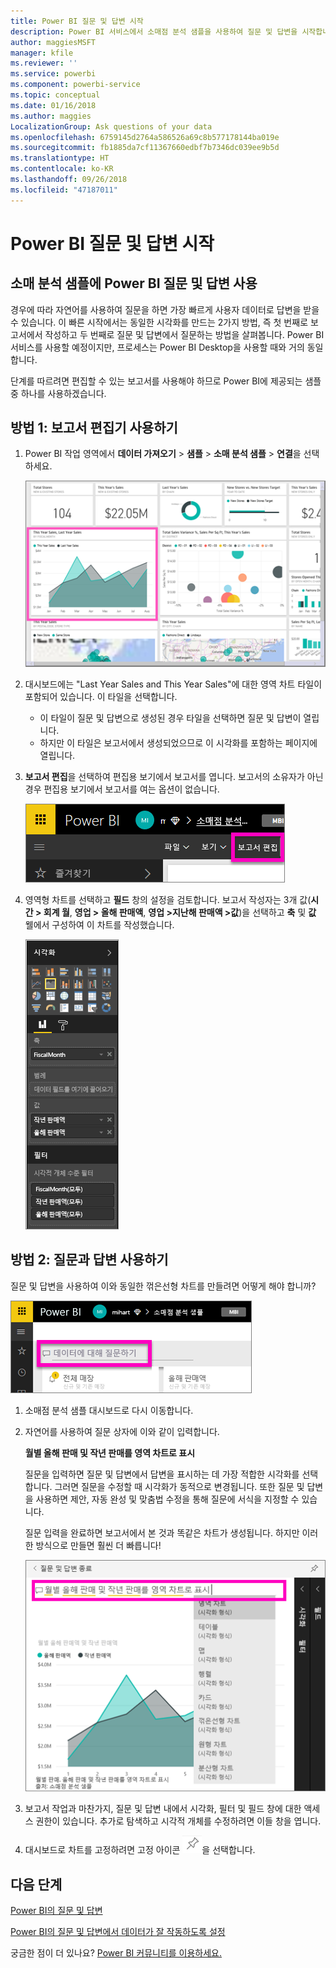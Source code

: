```yaml
---
title: Power BI 질문 및 답변 시작
description: Power BI 서비스에서 소매점 분석 샘플을 사용하여 질문 및 답변을 시작합니다.
author: maggiesMSFT
manager: kfile
ms.reviewer: ''
ms.service: powerbi
ms.component: powerbi-service
ms.topic: conceptual
ms.date: 01/16/2018
ms.author: maggies
LocalizationGroup: Ask questions of your data
ms.openlocfilehash: 6759145d2764a586526a69c8b577178144ba019e
ms.sourcegitcommit: fb1885da7cf11367660edbf7b7346dc039ee9b5d
ms.translationtype: HT
ms.contentlocale: ko-KR
ms.lasthandoff: 09/26/2018
ms.locfileid: "47187011"
---
```

# <a name="get-started-with-power-bi-qa"></a>Power BI 질문 및 답변 시작
## <a name="use-power-bi-qa-with-the-retail-analysis-sample"></a>소매 분석 샘플에 Power BI 질문 및 답변 사용
경우에 따라 자연어를 사용하여 질문을 하면 가장 빠르게 사용자 데이터로 답변을 받을 수 있습니다.  이 빠른 시작에서는 동일한 시각화를 만드는 2가지 방법, 즉 첫 번째로 보고서에서 작성하고 두 번째로 질문 및 답변에서 질문하는 방법을 살펴봅니다. Power BI 서비스를 사용할 예정이지만, 프로세스는 Power BI Desktop을 사용할 때와 거의 동일합니다.

단계를 따르려면 편집할 수 있는 보고서를 사용해야 하므로 Power BI에 제공되는 샘플 중 하나를 사용하겠습니다.

## <a name="method-1-using-the-report-editor"></a>방법 1: 보고서 편집기 사용하기
1. Power BI 작업 영역에서 **데이터 가져오기** \> **샘플** \> **소매 분석 샘플** > **연결**을 선택하세요.
   
    ![](media/power-bi-visualization-introduction-to-q-and-a/power-bi-dashboard.png)
2. 대시보드에는 "Last Year Sales and This Year Sales"에 대한 영역 차트 타일이 포함되어 있습니다.  이 타일을 선택합니다. 
   
   * 이 타일이 질문 및 답변으로 생성된 경우 타일을 선택하면 질문 및 답변이 열립니다. 
   * 하지만 이 타일은 보고서에서 생성되었으므로 이 시각화를 포함하는 페이지에 열립니다.
3. **보고서 편집**을 선택하여 편집용 보기에서 보고서를 엽니다.  보고서의 소유자가 아닌 경우 편집용 보기에서 보고서를 여는 옵션이 없습니다.
   
    ![](media/power-bi-visualization-introduction-to-q-and-a/power-bi-edit-report.png)
4. 영역형 차트를 선택하고 **필드** 창의 설정을 검토합니다.  보고서 작성자는 3개 값(**시간 > 회계 월**, **영업 > 올해 판매액**, **영업 >지난해 판매액 >값**)을 선택하고 **축** 및 **값** 웰에서 구성하여 이 차트를 작성했습니다.
   
    ![](media/power-bi-visualization-introduction-to-q-and-a/gnatutorial_3-new.png)

## <a name="method-2-using-qa"></a>방법 2: 질문과 답변 사용하기
질문 및 답변을 사용하여 이와 동일한 꺾은선형 차트를 만들려면 어떻게 해야 합니까?

![](media/power-bi-visualization-introduction-to-q-and-a/power-bi-qna.png)

1. 소매점 분석 샘플 대시보드로 다시 이동합니다.
2. 자연어를 사용하여 질문 상자에 이와 같이 입력합니다.
   
   **월별 올해 판매 및 작년 판매를 영역 차트로 표시**
   
   질문을 입력하면 질문 및 답변에서 답변을 표시하는 데 가장 적합한 시각화를 선택합니다. 그러면 질문을 수정할 때 시각화가 동적으로 변경됩니다. 또한 질문 및 답변을 사용하면 제안, 자동 완성 및 맞춤법 수정을 통해 질문에 서식을 지정할 수 있습니다.
   
   질문 입력을 완료하면 보고서에서 본 것과 똑같은 차트가 생성됩니다.  하지만 이러한 방식으로 만들면 훨씬 더 빠릅니다!
   
   ![](media/power-bi-visualization-introduction-to-q-and-a/powerbi-qna-areachart.png)
3. 보고서 작업과 마찬가지, 질문 및 답변 내에서 시각화, 필터 및 필드 창에 대한 액세스 권한이 있습니다.  추가로 탐색하고 시각적 개체를 수정하려면 이들 창을 엽니다.
4. 대시보드로 차트를 고정하려면 고정 아이콘 ![](media/power-bi-visualization-introduction-to-q-and-a/pinnooutline.png)을 선택합니다.

## <a name="next-steps"></a>다음 단계
[Power BI의 질문 및 답변](consumer/end-user-q-and-a.md)

[Power BI의 질문 및 답변에서 데이터가 잘 작동하도록 설정](service-prepare-data-for-q-and-a.md)

궁금한 점이 더 있나요? [Power BI 커뮤니티를 이용하세요.](http://community.powerbi.com/)

